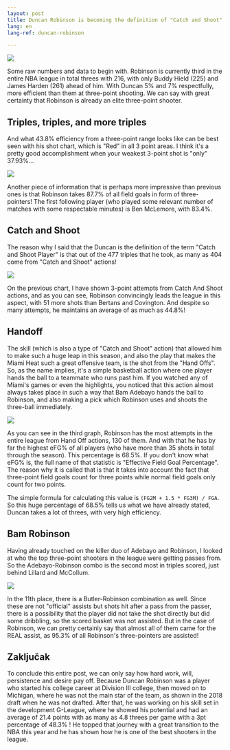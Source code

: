 ```yaml
---
layout: post
title: Duncan Robinson is becoming the definition of "Catch and Shoot" player
lang: en
lang-ref: duncan-robinson

---
```


![](/assets/duncan_robinson/duncan_pic.jpg)

Some raw numbers and data to begin with. Robinson is currently third in the entire NBA league in total threes with 216, with only Buddy Hield (225) and James Harden (261) ahead of him. With Duncan 5% and 7% respectfully, more efficient than them at three-point shooting. We can say with great certainty that Robinson is already an elite three-point shooter.

<!--more-->

## Triples, triples, and more triples

And what 43.8% efficiency from a three-point range looks like can be best seen with his shot chart, which is "Red" in all 3 point areas. I think it's a pretty good accomplishment when your weakest 3-point shot is "only" 37.93%...

![](/assets/duncan_robinson/duncan_shotchart.png)

Another piece of information that is perhaps more impressive than previous ones is that Robinson takes 87.7% of all field goals in form of three-pointers! The first following player (who played some relevant number of matches with some respectable minutes) is Ben McLemore, with 83.4%.

## Catch and Shoot

The reason why I said that the Duncan is the definition of the term "Catch and Shoot Player" is that out of the 477 triples that he took, as many as 404 come from "Catch and Shoot" actions!

![](/assets/duncan_robinson/catch_shoot.png)

On the previous chart, I have shown 3-point attempts from Catch And Shoot actions, and as you can see, Robinson convincingly leads the league in this aspect, with 51 more shots than Bertans and Covington. And despite so many attempts, he maintains an average of as much as 44.8%!

## Handoff

The skill (which is also a type of "Catch and Shoot" action) that allowed him to make such a huge leap in this season, and also the play that makes the Miami Heat such a great offensive team, is the shot from the "Hand Offs". So, as the name implies, it's a simple basketball action where one player hands the ball to a teammate who runs past him. If you watched any of Miami's games or even the highlights, you noticed that this action almost always takes place in such a way that Bam Adebayo hands the ball to Robinson, and also making a pick which Robinson uses and shoots the three-ball immediately.

![](/assets/duncan_robinson/duncan_handoffs.png)

As you can see in the third graph, Robinson has the most attempts in the entire league from Hand Off actions, 130 of them. And with that he has by far the highest eFG% of all players (who have more than 35 shots in total through the season). This percentage is 68.5%. If you don't know what eFG% is, the full name of that statistic is "Effective Field Goal Percentage". The reason why it is called that is that it takes into account the fact that three-point field goals count for three points while normal field goals only count for two points.

The simple formula for calculating this value is `(FG2M + 1.5 * FG3M) / FGA`. So this huge percentage of 68.5% tells us what we have already stated, Duncan takes a lot of threes, with very high efficiency.

## Bam Robinson

Having already touched on the killer duo of Adebayo and Robinson, I looked at who the top three-point shooters in the league were getting passes from. So the Adebayo-Robinson combo is the second most in triples scored, just behind Lillard and McCollum.

![](/assets/duncan_robinson/passer_scorer_combos.png)

In the 11th place, there is a Butler-Robinson combination as well. Since these are not "official" assists but shots hit after a pass from the passer, there is a possibility that the player did not take the shot directly but did some dribbling, so the scored basket was not assisted. But in the case of Robinson, we can pretty certainly say that almost all of them came for the REAL assist, as 95.3% of all Robinson's three-pointers are assisted!

## Zaključak

To conclude this entire post, we can only say how hard work, will, persistence and desire pay off. Because Duncan Robinson was a player who started his college career at Division III college, then moved on to Michigan, where he was not the main star of the team, as shown in the 2018 draft when he was not drafted. After that, he was working on his skill set in the development G-League, where he showed his potential and had an average of 21.4 points with as many as 4.8 threes per game with a 3pt percentage of 48.3% ! He topped that journey with a great transition to the NBA this year and he has shown how he is one of the best shooters in the league.
